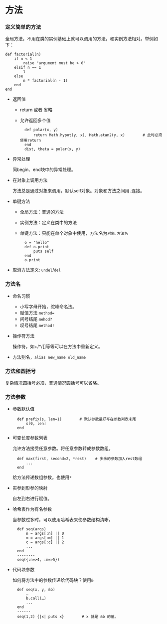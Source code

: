# 方法

### 定义简单的方法

全局方法，不用在类的实例基础上就可以调用的方法，和实例方法相对。举例如下：

    def factorial(n)
        if n < 1
            raise "argument must be > 0"
        elsif n == 1
            1
        else
            n * factorial(n - 1)
        end
    end

* 返回值
    * return 或者 省略
    * 允许返回多个值

            def polar(x, y)
                return Math.hypot(y, x), Math.atan2(y, x)        # 此时必须使用return
            end
            dist, theta = polar(x, y)

* 异常处理

    同begin、end块中的异常处理。

* 在对象上调用方法

    方法总是通过对象来调用，默认self对象。对象和方法之间用`.`连接。

* 单键方法
    * 全局方法：普通的方法
    * 实例方法：定义在类中的方法
    * 单键方法：只能在单个对象中使用，方法名为`对象.方法名`
            
            o = "hello"
            def o.print
                puts self
            end
            o.print

* 取消方法定义: `undel`/`del`

### 方法名
* 命名习惯
    * 小写字母开始，驼峰命名法。
    * 赋值方法 `method=`
    * 问号结尾 `mehod?`
    * 叹号结尾 `method!`
    
        
* 操作符方法

    操作符，如+/*/[]等等可以在方法中重新定义。

* 方法别名，`alias new_name old_name`

### 方法和圆括号
复杂情况圆括号必须，普通情况圆括号可以省略。

### 方法参数
* 参数默认值

        def prefix(s, len=1)        # 默认参数最好写在参数列表末尾
            s[0, len]
        end

* 可变长度参数列表

    允许方法接受任意参数。将任意参数转成参数数组。
        
        def max(first, second=2, *rest)    # 多余的参数加入rest数组
            ...
        end
        
    给方法传递数组参数。也使用`*`

* 实参到形参的映射

    自左到右进行赋值。

* 哈希表作为有名参数

    当参数过多时，可以使用哈希表来使参数结构清晰。
    
        def seq(args)
            n = args[:n] || 0
            m = args[:m] || 1
            c = args[:c] || 2
            ...
        end
        --------
        seq({:n=>4, :m=>5})

* 代码块参数

    如何将方法中的参数传递给代码块？使用`&`
        
        def seq(x, y, &b)
            …
            b.call(…)
            ...
        end
        ------
        seq(1,2) {|x| puts x}        # x 就是 &b 的值。